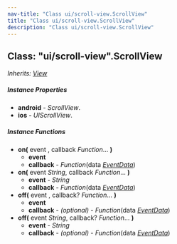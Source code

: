 ```yaml
---
nav-title: "Class ui/scroll-view.ScrollView"
title: "Class ui/scroll-view.ScrollView"
description: "Class ui/scroll-view.ScrollView"
---
```

## Class: "ui/scroll-view".ScrollView  
_Inherits:_ [_View_](../../ui/core/view/View.md)

##### Instance Properties
 - **android** - _ScrollView_.
 - **ios** - _UIScrollView_.

##### Instance Functions
 - **on(** event , callback _Function_... **)**
   - **event**
   - **callback** - _Function_(data [_EventData_](../../data/observable/EventData.md))
 - **on(** event _String_, callback _Function_... **)**
   - **event** - _String_
   - **callback** - _Function_(data [_EventData_](../../data/observable/EventData.md))
 - **off(** event , callback? _Function_... **)**
   - **event**
   - **callback** - _(optional)_ - _Function_(data [_EventData_](../../data/observable/EventData.md))
 - **off(** event _String_, callback? _Function_... **)**
   - **event** - _String_
   - **callback** - _(optional)_ - _Function_(data [_EventData_](../../data/observable/EventData.md))